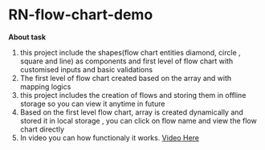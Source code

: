 # RN-flow-chart-demo
**About task**
  1) this project include the shapes(flow chart entities diamond, circle , square and line) as components and first level of flow chart with customised inputs and basic validations
  2) The first level of flow chart created based on the array and with mapping logics
  3) this project includes the creation of flows and storing them in offline storage so you can view it anytime in future
  4) Based on the first level flow chart, array is created dynamically and stored it in local storage , you can click on flow name and view the flow chart directly
  5) In video you can how functionaly it works. [Video Here](https://drive.google.com/file/d/1Htaw_on82dZi1YHmoQC6QUaC7K7Rxc72/view?usp=drive_link)

